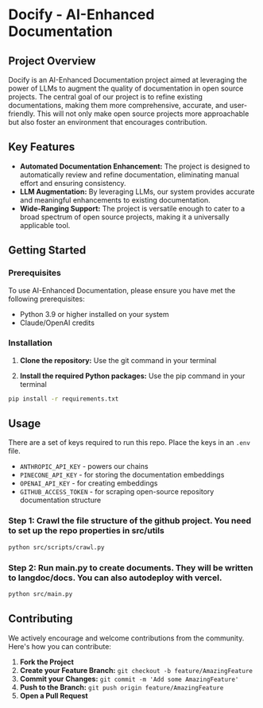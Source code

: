 # Docify - AI-Enhanced Documentation

## Project Overview

Docify is an AI-Enhanced Documentation project aimed at leveraging the power of LLMs to augment the quality of documentation in open source projects. The central goal of our project is to refine existing documentations, making them more comprehensive, accurate, and user-friendly. This will not only make open source projects more approachable but also foster an environment that encourages contribution.

## Key Features

- **Automated Documentation Enhancement:** The project is designed to automatically review and refine documentation, eliminating manual effort and ensuring consistency.
- **LLM Augmentation:** By leveraging LLMs, our system provides accurate and meaningful enhancements to existing documentation.
- **Wide-Ranging Support:** The project is versatile enough to cater to a broad spectrum of open source projects, making it a universally applicable tool.

## Getting Started

### Prerequisites

To use AI-Enhanced Documentation, please ensure you have met the following prerequisites:

- Python 3.9 or higher installed on your system
- Claude/OpenAI credits

### Installation

1. **Clone the repository:** Use the git command in your terminal

2. **Install the required Python packages:** Use the pip command in your terminal

```bash
pip install -r requirements.txt
```

## Usage

There are a set of keys required to run this repo. Place the keys in an `.env` file.
- `ANTHROPIC_API_KEY` - powers our chains
- `PINECONE_API_KEY` - for storing the documentation embeddings
- `OPENAI_API_KEY` - for creating embeddings
- `GITHUB_ACCESS_TOKEN` - for scraping open-source repository documentation structure

### Step 1: Crawl the file structure of the github project. You need to set up the repo properties in src/utils

```bash
python src/scripts/crawl.py
```

### Step 2: Run main.py to create documents. They will be written to langdoc/docs. You can also autodeploy with vercel.

```bash
python src/main.py
```

## Contributing

We actively encourage and welcome contributions from the community. Here's how you can contribute:

1. **Fork the Project**
2. **Create your Feature Branch:** `git checkout -b feature/AmazingFeature`
3. **Commit your Changes:** `git commit -m 'Add some AmazingFeature'`
4. **Push to the Branch:** `git push origin feature/AmazingFeature`
5. **Open a Pull Request**
